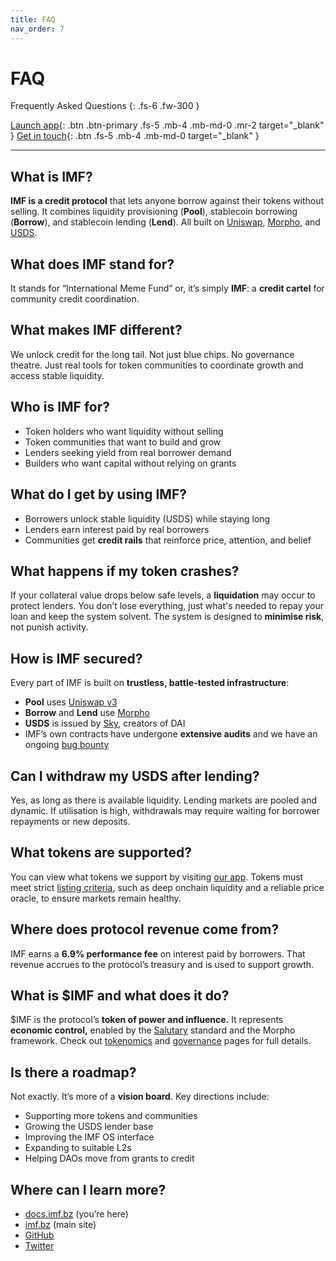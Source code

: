 ```yaml
---
title: FAQ
nav_order: 7
---
```


# FAQ

Frequently Asked Questions
{: .fs-6 .fw-300 }

[Launch app](https://app.imf.bz){: .btn .btn-primary .fs-5 .mb-4 .mb-md-0 .mr-2 target="_blank" }
[Get in touch](https://imf.bz){: .btn .fs-5 .mb-4 .mb-md-0 target="_blank" }

---

## What is IMF?

**IMF is a credit protocol** that lets anyone borrow against their tokens without selling. It combines liquidity provisioning (**Pool**), stablecoin borrowing (**Borrow**), and stablecoin lending (**Lend**). All built on [Uniswap](https://uniswap.org), [Morpho](https://morpho.org), and [USDS](https://sky.money).

## What does IMF stand for?

It stands for “International Meme Fund” or, it’s simply **IMF**: a **credit cartel** for community credit coordination.

## What makes IMF different?

We unlock credit for the long tail. Not just blue chips. No governance theatre. Just real tools for token communities to coordinate growth and access stable liquidity.

## Who is IMF for?

- Token holders who want liquidity without selling  
- Token communities that want to build and grow  
- Lenders seeking yield from real borrower demand  
- Builders who want capital without relying on grants

## What do I get by using IMF?

- Borrowers unlock stable liquidity (USDS) while staying long  
- Lenders earn interest paid by real borrowers  
- Communities get **credit rails** that reinforce price, attention, and belief

## What happens if my token crashes?

If your collateral value drops below safe levels, a **liquidation** may occur to protect lenders. You don’t lose everything, just what's needed to repay your loan and keep the system solvent. The system is designed to **minimise risk**, not punish activity.

## How is IMF secured?

Every part of IMF is built on **trustless, battle-tested infrastructure**:

- **Pool** uses [Uniswap v3](https://docs.uniswap.org/contracts/v3/overview)  
- **Borrow** and **Lend** use [Morpho](https://morpho.org)  
- **USDS** is issued by [Sky](https://sky.money), creators of DAI  
- IMF’s own contracts have undergone **extensive audits** and we have an ongoing [bug bounty](https://hashlock.com/bug-bounty/imf) 

## Can I withdraw my USDS after lending?

Yes, as long as there is available liquidity. Lending markets are pooled and dynamic. If utilisation is high, withdrawals may require waiting for borrower repayments or new deposits.

## What tokens are supported?

You can view what tokens we support by visiting [our app](https://app.imf.bz). Tokens must meet strict [listing criteria](http://127.0.0.1:4000/docs/governance.html#listing-criteria), such as deep onchain liquidity and a reliable price oracle, to ensure markets remain healthy.

## Where does protocol revenue come from?

IMF earns a **6.9% performance fee** on interest paid by borrowers. That revenue accrues to the protocol’s treasury and is used to support growth.

## What is $IMF and what does it do?

$IMF is the protocol’s **token of power and influence.** It represents **economic control,** enabled by the [Salutary](https://salutary.io) standard and the Morpho framework. Check out [tokenomics](/docs/tokenomics) and [governance](/docs/governance) pages for full details.

## Is there a roadmap?

Not exactly. It’s more of a **vision board**. Key directions include:

- Supporting more tokens and communities  
- Growing the USDS lender base  
- Improving the IMF OS interface  
- Expanding to suitable L2s  
- Helping DAOs move from grants to credit

## Where can I learn more?

- [docs.imf.bz](https://docs.imf.bz) (you’re here)  
- [imf.bz](https://imf.bz) (main site)  
- [GitHub](https://github.com/International-Meme-Fund)  
- [Twitter](https://x.com/intlmemefund)
